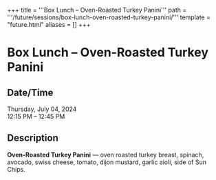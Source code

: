 +++
title = '''Box Lunch – Oven-Roasted Turkey Panini'''
path = '''/future/sessions/box-lunch-oven-roasted-turkey-panini/'''
template = "future.html"
aliases = []
+++

<h1>Box Lunch – Oven-Roasted Turkey Panini</h1>

<h2>Date/Time</h2>
<p>Thursday, July 04, 2024<br>
12:15 PM – 12:45 PM</p>
<h2>Description</h2>

<div class="ag87-crtemvc-hsbk"><div class="css-vsf5of"><p class="carina-rte-public-DraftStyleDefault-block"><span style="font-weight: bold;">Oven-Roasted Turkey Panini</span> — oven roasted turkey breast, spinach, avocado, swiss cheese, tomato, dijon mustard, garlic aioli, side of Sun Chips.</p></div></div>


